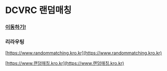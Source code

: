 # DCVRC 랜덤매칭
### [이동하기!](https://randommatching.pages.dev/)
### 리라우팅
[https://www.randommatching.kro.kr](https://www.randommatching.kro.kr)

[https://www.랜덤매칭.kro.kr](https://www.랜덤매칭.kro.kr)
